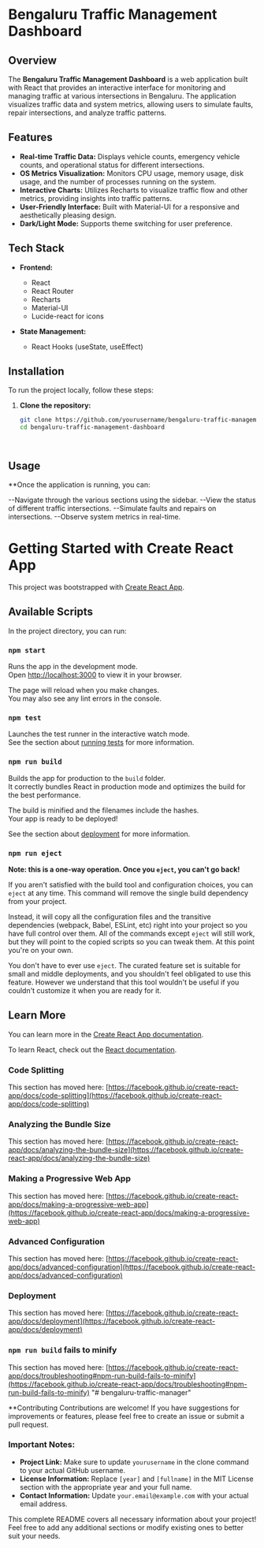 # Bengaluru Traffic Management Dashboard

## Overview

The **Bengaluru Traffic Management Dashboard** is a web application built with React that provides an interactive interface for monitoring and managing traffic at various intersections in Bengaluru. The application visualizes traffic data and system metrics, allowing users to simulate faults, repair intersections, and analyze traffic patterns.

## Features

- **Real-time Traffic Data:** Displays vehicle counts, emergency vehicle counts, and operational status for different intersections.
- **OS Metrics Visualization:** Monitors CPU usage, memory usage, disk usage, and the number of processes running on the system.
- **Interactive Charts:** Utilizes Recharts to visualize traffic flow and other metrics, providing insights into traffic patterns.
- **User-Friendly Interface:** Built with Material-UI for a responsive and aesthetically pleasing design.
- **Dark/Light Mode:** Supports theme switching for user preference.

## Tech Stack

- **Frontend:**
  - React
  - React Router
  - Recharts
  - Material-UI
  - Lucide-react for icons

- **State Management:** 
  - React Hooks (useState, useEffect)

## Installation

To run the project locally, follow these steps:

1. **Clone the repository:**
   ```bash
   git clone https://github.com/yourusername/bengaluru-traffic-management-dashboard.git
   cd bengaluru-traffic-management-dashboard




## Usage
**Once the application is running, you can:

--Navigate through the various sections using the sidebar.
--View the status of different traffic intersections.
--Simulate faults and repairs on intersections.
--Observe system metrics in real-time.




# Getting Started with Create React App

This project was bootstrapped with [Create React App](https://github.com/facebook/create-react-app).

## Available Scripts

In the project directory, you can run:

### `npm start`

Runs the app in the development mode.\
Open [http://localhost:3000](http://localhost:3000) to view it in your browser.

The page will reload when you make changes.\
You may also see any lint errors in the console.

### `npm test`

Launches the test runner in the interactive watch mode.\
See the section about [running tests](https://facebook.github.io/create-react-app/docs/running-tests) for more information.

### `npm run build`

Builds the app for production to the `build` folder.\
It correctly bundles React in production mode and optimizes the build for the best performance.

The build is minified and the filenames include the hashes.\
Your app is ready to be deployed!

See the section about [deployment](https://facebook.github.io/create-react-app/docs/deployment) for more information.

### `npm run eject`

**Note: this is a one-way operation. Once you `eject`, you can't go back!**

If you aren't satisfied with the build tool and configuration choices, you can `eject` at any time. This command will remove the single build dependency from your project.

Instead, it will copy all the configuration files and the transitive dependencies (webpack, Babel, ESLint, etc) right into your project so you have full control over them. All of the commands except `eject` will still work, but they will point to the copied scripts so you can tweak them. At this point you're on your own.

You don't have to ever use `eject`. The curated feature set is suitable for small and middle deployments, and you shouldn't feel obligated to use this feature. However we understand that this tool wouldn't be useful if you couldn't customize it when you are ready for it.

## Learn More

You can learn more in the [Create React App documentation](https://facebook.github.io/create-react-app/docs/getting-started).

To learn React, check out the [React documentation](https://reactjs.org/).

### Code Splitting

This section has moved here: [https://facebook.github.io/create-react-app/docs/code-splitting](https://facebook.github.io/create-react-app/docs/code-splitting)

### Analyzing the Bundle Size

This section has moved here: [https://facebook.github.io/create-react-app/docs/analyzing-the-bundle-size](https://facebook.github.io/create-react-app/docs/analyzing-the-bundle-size)

### Making a Progressive Web App

This section has moved here: [https://facebook.github.io/create-react-app/docs/making-a-progressive-web-app](https://facebook.github.io/create-react-app/docs/making-a-progressive-web-app)

### Advanced Configuration

This section has moved here: [https://facebook.github.io/create-react-app/docs/advanced-configuration](https://facebook.github.io/create-react-app/docs/advanced-configuration)

### Deployment

This section has moved here: [https://facebook.github.io/create-react-app/docs/deployment](https://facebook.github.io/create-react-app/docs/deployment)

### `npm run build` fails to minify

This section has moved here: [https://facebook.github.io/create-react-app/docs/troubleshooting#npm-run-build-fails-to-minify](https://facebook.github.io/create-react-app/docs/troubleshooting#npm-run-build-fails-to-minify)
"# bengaluru-traffic-manager" 



**Contributing
Contributions are welcome! If you have suggestions for improvements or features, please feel free to create an issue or submit a pull request.




### Important Notes:

- **Project Link:** Make sure to update `yourusername` in the clone command to your actual GitHub username.
- **License Information:** Replace `[year]` and `[fullname]` in the MIT License section with the appropriate year and your full name.
- **Contact Information:** Update `your.email@example.com` with your actual email address.

This complete README covers all necessary information about your project! Feel free to add any additional sections or modify existing ones to better suit your needs.


